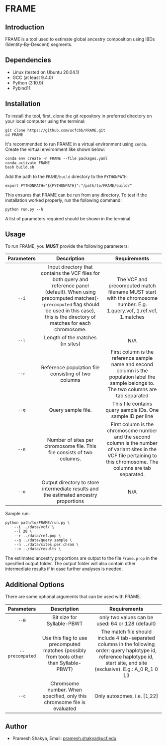 # FRAME #

## Introduction
FRAME is a tool used to estimate global ancestry composition using IBDs (Identity-By-Descent) segments. 

## Dependencies
- Linux (tested on Ubuntu 20.04.1)
- GCC (at least 9.4.0)
- Python (3.10.9) 
- Pybind11 

## Installation ##

To install the tool, first, clone the git repository in preferred directory on your local computer using the terminal:

```
git clone https://github.com/ucfcbb/FRAME.git 
cd FRAME
```

It's recommended to run FRAME in a virtual environment using `conda`. Create the virtual environment
like shown below:

```
conda env create -n FRAME --file packages.yaml
conda activate FRAME
bash build.sh
```

Add the path to the `FRAME/build` directory to the `PYTHONPATH`:

```
export PYTHONPATH="${PYTHONPATH}":"/path/to/FRAME/build/"
```

This ensures that FRAME can be run from any directory.
To test if the installation worked properly, run the following command:

```
python run.py --h
```
A list of parameters required should be shown in the terminal.

## Usage ##
To run FRAME, you **MUST** provide the following parameters:

|Parameters | Description | Requirements |
|:---:|:---:| :---:|
|`--i` | Input directory that contains the VCF files for both query and reference panel (default). When using precomputed matches(`--precomputed` flag should be used in this case), this is the directory of matches for each chromosome. | The VCF and precomputed match filename MUST start with the chromosome number. E.g. 1.query.vcf, 1.ref.vcf, 1.matches|
|`--l` | Length of the matches (in sites)| N/A |
|`--r` | Reference population file consisting of two columns| First column is the reference sample name and second column is the population label the sample belongs to. The two columns are tab separated|
|`--q` | Query sample file. | This file contains query sample IDs. One sample ID per line |
|`--n` | Number of sites per chromosome file. This file consists of two columns. | First column is the chromosome number and the second column is the number of variant sites in the VCF file pertaining to this chromosome. The columns are tab separated. |
|`--o` | Output directory to store intermediate results and the estimated ancestry proportions| N/A |

Sample run:
```
python path/to/FRAME/run.py \
    --i ../data/vcf/ \
    --l 20 \
    --r ../data/ref.pop \
    --q ../data/query.sample \
    --n ../data/sites.per.chrom \
    --o ../data/results \
```

The estimated ancestry proportions are output to the file `Frame.prop` in the specified output folder. The output folder will also contain other intermediate results if in case further analyses is needed.

## Additional Options ##
There are some optional arguments that can be used with FRAME.

|Parameters | Description | Requirements |
|:---:|:---:| :---:|
|`--B` | Bit size for Syllable-PBWT | only two values can be used: 64 or 128 (default) |
|`--precomputed` | Use this flag to use precomputed matches (possibly from tools other than Syllable-PBWT) | The match file should include 4 tab-separated columns in the following order: query haplotype id, reference haplotype id, start site, end site (exclusive). E.g.: A_0    R_1 0   13 | 
|`--c` | Chromsome number. When specified, only this chromsome file is evaluated | Only autosomes, i.e. [1,22] |


## Author ##
- Pramesh Shakya, Email: pramesh.shakya@ucf.edu

